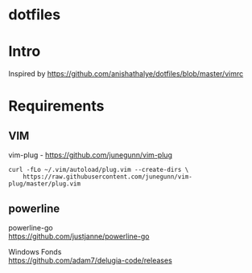 # dotfiles

# Intro

Inspired by https://github.com/anishathalye/dotfiles/blob/master/vimrc

# Requirements

## VIM

vim-plug - https://github.com/junegunn/vim-plug
```
curl -fLo ~/.vim/autoload/plug.vim --create-dirs \
    https://raw.githubusercontent.com/junegunn/vim-plug/master/plug.vim
```

## powerline
powerline-go \
https://github.com/justjanne/powerline-go

Windows Fonds \
https://github.com/adam7/delugia-code/releases
